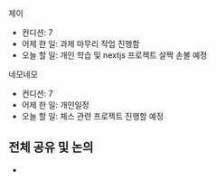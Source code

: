 
제이
- 컨디션: 7
- 어제 한 일: 과제  마무리 작업 진행함 
- 오늘 할 일: 개인 학습 및 nextjs 프로젝트 살짝 손볼 예정

네모네모
- 컨디션: 7
- 어제 한 일: 개인일정 
- 오늘 할 일: 체스 관련 프로젝트 진행할 예정

## 전체 공유 및 논의
- 
